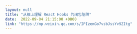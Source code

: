 ```yaml
---
layout: null
title: "从根上理解 React Hooks 的闭包陷阱"
date:  2022-09-04 21:15:00 +0800
link: "https://mp.weixin.qq.com/s/IPIzemGo7vsbJssYv9ZItg"
---
```

